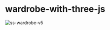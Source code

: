 # wardrobe-with-three-js

![ss-wardrobe-v5](https://user-images.githubusercontent.com/100150429/187917718-c1886205-0908-4a7a-b79d-16629bcc5830.png)
  
